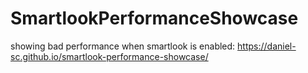 # SmartlookPerformanceShowcase

showing bad performance when smartlook is enabled: https://daniel-sc.github.io/smartlook-performance-showcase/
